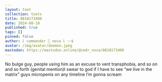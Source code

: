 ```yaml
---
layout: toot
collection: toots
title: 0810173400
date: 2024-08-10
published: true
tags: []
pinned: false
author: ⸸ commander ░ nova ⸸ :~$
avatar: /img/avatar/daemon.jpeg
mastodon: https://mastodon.online/@cmdr_nova/0810173400
---
```


No bulge guy, people using him as an excuse to vent transphobia, and so on and so forth (genital mention)I swear to god if I have to see “we live in the matrix” guys micropenis on any timeline I’m gonna scream
